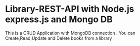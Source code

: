 # Library-REST-API with Node.js express.js and Mongo DB
This is a CRUD Application with MongoDB connection . You can Create,Read,Update and Delete books from a library
